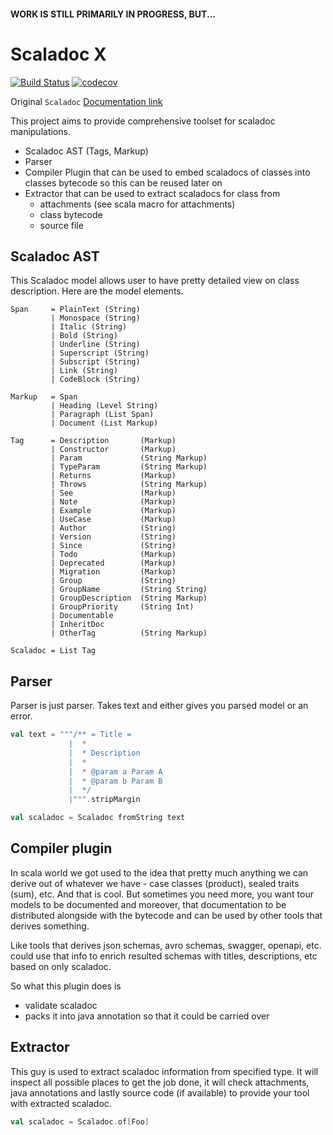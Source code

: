 #### WORK IS STILL PRIMARILY IN PROGRESS, BUT...

# Scaladoc X

[![Build Status](https://cloud.drone.io/api/badges/andyglow/scaladocx/status.svg)](https://cloud.drone.io/andyglow/scaladocx)
[![codecov](https://codecov.io/gh/andyglow/scaladocx/branch/master/graph/badge.svg)](https://codecov.io/gh/andyglow/scaladocx)

Original `Scaladoc` [Documentation link](https://docs.scala-lang.org/overviews/scaladoc/for-library-authors.html)

This project aims to provide comprehensive toolset for scaladoc manipulations. 
- Scaladoc AST (Tags, Markup) 
- Parser
- Compiler Plugin that can be used to embed scaladocs of classes into classes bytecode so this can be reused later on
- Extractor that can be used to extract scaladocs for class from
  - attachments (see scala macro for attachments)
  - class bytecode
  - source file
 
## Scaladoc AST
This Scaladoc model allows user to have pretty detailed view on class description.
Here are the model elements. 
```
Span     = PlainText (String)
         | Monospace (String)
         | Italic (String)
         | Bold (String)
         | Underline (String)
         | Superscript (String)
         | Subscript (String)
         | Link (String)
         | CodeBlock (String)

Markup   = Span
         | Heading (Level String)
         | Paragraph (List Span)
         | Document (List Markup)

Tag      = Description       (Markup)       
         | Constructor       (Markup)       
         | Param             (String Markup)
         | TypeParam         (String Markup)
         | Returns           (Markup)       
         | Throws            (String Markup)
         | See               (Markup)
         | Note              (Markup)
         | Example           (Markup)
         | UseCase           (Markup)
         | Author            (String)
         | Version           (String)
         | Since             (String)
         | Todo              (Markup)
         | Deprecated        (Markup)
         | Migration         (Markup)
         | Group             (String)
         | GroupName         (String String)
         | GroupDescription  (String Markup)
         | GroupPriority     (String Int)
         | Documentable
         | InheritDoc
         | OtherTag          (String Markup)
    
Scaladoc = List Tag
```

## Parser
Parser is just parser. Takes text and either gives you parsed model or an error.
```scala
val text = """/** = Title =
             |  *
             |  * Description
             |  *
             |  * @param a Param A
             |  * @param b Param B
             |  */
             |""".stripMargin

val scaladoc = Scaladoc fromString text
```
## Compiler plugin
In scala world we got used to the idea that pretty much anything we can derive
out of whatever we have - case classes (product), sealed traits (sum), etc. 
And that is cool. But sometimes you need more, you want tour models to be documented and moreover, 
that documentation to be distributed alongside with the bytecode and can be used by other 
tools that derives something. 

Like tools that derives json schemas, avro schemas, swagger, openapi, etc. could use that info 
to enrich resulted schemas with titles, descriptions, etc based on only scaladoc.

So what this plugin does is
- validate scaladoc
- packs it into java annotation so that it could be carried over

## Extractor
This guy is used to extract scaladoc information from specified type.
It will inspect all possible places to get the job done, it will check attachments, 
java annotations and lastly source code (if available) to provide your tool with extracted scaladoc.

```scala
val scaladoc = Scaladoc.of[Foo]
``` 